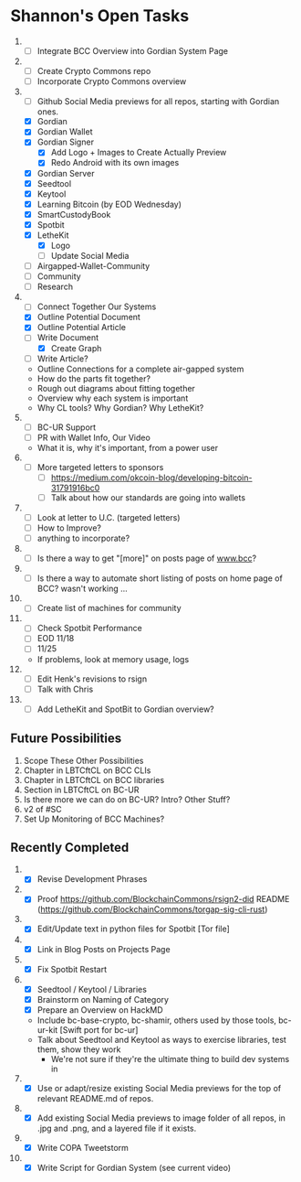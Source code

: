 # Shannon's Open Tasks

1. * [ ] Integrate BCC Overview into Gordian System Page
1. * [ ] Create Crypto Commons repo
   * [ ] Incorporate Crypto Commons overview
1. * [ ] Github Social Media previews for all repos, starting with Gordian ones.
   * [X] Gordian
   * [X] Gordian Wallet
   * [X] Gordian Signer
      * [X] Add Logo + Images to Create Actually Preview
      * [X] Redo Android with its own images
   * [X] Gordian Server
   * [X] Seedtool
   * [X] Keytool
   * [X] Learning Bitcoin (by EOD Wednesday)
   * [X] SmartCustodyBook
   * [X] Spotbit
   * [X] LetheKit
      * [X] Logo
      * [ ] Update Social Media
   * [ ] Airgapped-Wallet-Community
   * [ ] Community
   * [ ] Research
1. * [ ] Connect Together Our Systems
   * [X] Outline Potential Document
   * [X] Outline Potential Article
   * [ ] Write Document
      * [X] Create Graph
   * [ ] Write Article?
   * Outline Connections for a complete air-gapped system
   * How do the parts fit together?
   * Rough out diagrams about fitting together
   * Overview why each system is important
   * Why CL tools? Why Gordian? Why LetheKit?
1. * [ ] BC-UR Support
   * [ ] PR with Wallet Info, Our Video
   * What it is, why it's important, from a power user
1. * [ ] More targeted letters to sponsors
     * [ ] https://medium.com/okcoin-blog/developing-bitcoin-31791916bc0
     * [ ] Talk about how our standards are going into wallets
1. * [ ] Look at letter to U.C. (targeted letters)
   * [ ] How to Improve?
   * [ ] anything to incorporate?
1. * [ ] Is there a way to get "[more]" on posts page of www.bcc?
1. * [ ] Is there a way to automate short listing of posts on home page of BCC? <!--posts--> wasn't working ...
1. * [ ] Create list of machines for community
1. * [ ] Check Spotbit Performance
   * [ ] EOD 11/18
   * [ ] 11/25
   * If problems, look at memory usage, logs
1. * [ ] Edit Henk's revisions to rsign
   * [ ] Talk with Chris
1. * [ ] Add LetheKit and SpotBit to Gordian overview?

## Future Possibilities

1. Scope These Other Possibilities
1. Chapter in LBTCftCL on BCC CLIs
1. Chapter in LBTCftCL on BCC libraries
1. Section in LBTCftCL on BC-UR
1. Is there more we can do on BC-UR? Intro? Other Stuff?
1. v2 of #SC
1. Set Up Monitoring of BCC Machines?

## Recently Completed

1. * [X] Revise Development Phrases 
1. * [X] Proof https://github.com/BlockchainCommons/rsign2-did README (https://github.com/BlockchainCommons/torgap-sig-cli-rust)
1. * [X] Edit/Update text in python files for Spotbit [Tor file]
1. * [X] Link in Blog Posts on Projects Page
1. * [X] Fix Spotbit Restart
1. * [X] Seedtool / Keytool / Libraries
   * [X] Brainstorm on Naming of Category
   * [X] Prepare an Overview on HackMD
   * Include bc-base-crypto, bc-shamir, others used by those tools, bc-ur-kit [Swift port for bc-ur]
   * Talk about Seedtool and Keytool as ways to exercise libraries, test them, show they work
      * We're not sure if they're the ultimate thing to build dev systems in
1. * [X] Use or adapt/resize existing Social Media previews for the top of relevant README.md of repos.
1. * [X] Add existing Social Media previews to image folder of all repos, in .jpg and .png, and a layered file if it exists.
1. * [X] Write COPA Tweetstorm
1. * [X] Write Script for Gordian System (see current video)
